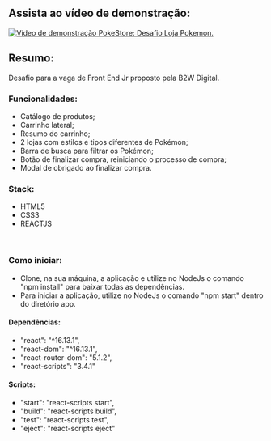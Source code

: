 
## Assista ao vídeo de demonstração: <br>
[![Vídeo de demonstração PokeStore: Desafio Loja Pokemon.](http://img.youtube.com/vi/Q1sWkCV0rdk/0.jpg)](http://www.youtube.com/watch?v=Q1sWkCV0rdk "Vídeo de demonstração PokeStore: Desafio Loja Pokemon.")

## Resumo:
Desafio para a vaga de Front End Jr proposto pela B2W Digital.


### Funcionalidades:
- Catálogo de produtos;
- Carrinho lateral;
- Resumo do carrinho;
- 2 lojas com estilos e tipos diferentes de Pokémon;
- Barra de busca para filtrar os Pokémon;
- Botão de finalizar compra, reiniciando o processo de compra;
- Modal de obrigado ao finalizar compra.

### Stack:
- HTML5
- CSS3
- REACTJS

<BR>

### Como iniciar:
- Clone, na sua máquina, a aplicação e utilize no NodeJs o comando "npm install" para baixar todas as dependências.
- Para iniciar a aplicação, utilize no NodeJs o comando "npm start" dentro do diretório app.

#### Dependências: 
- "react": "^16.13.1",
- "react-dom": "^16.13.1",
- "react-router-dom": "5.1.2",
- "react-scripts": "3.4.1"

#### Scripts: 
- "start": "react-scripts start",
- "build": "react-scripts build",
- "test": "react-scripts test",
- "eject": "react-scripts eject"

<BR>
